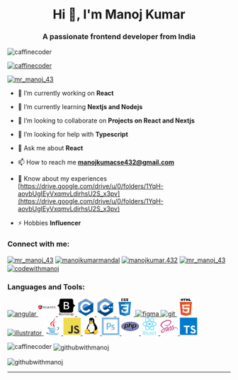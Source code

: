 <h1 align="center">Hi 👋, I'm Manoj Kumar</h1>
<h3 align="center">A passionate frontend developer from India</h3>

<p align="left"> <img src="https://komarev.com/ghpvc/?username=caffinecoder&label=Profile%20views&color=0e75b6&style=flat" alt="caffinecoder" /> </p>

<p align="left"> <a href="https://github.com/ryo-ma/github-profile-trophy"><img src="https://github-profile-trophy.vercel.app/?username=caffinecoder" alt="caffinecoder" /></a> </p>

<p align="left"> <a href="https://twitter.com/mr_manoj_43" target="blank"><img src="https://img.shields.io/twitter/follow/mr_manoj_43?logo=twitter&style=for-the-badge" alt="mr_manoj_43" /></a> </p>

- 🔭 I’m currently working on **React**

- 🌱 I’m currently learning **Nextjs and Nodejs**

- 👯 I’m looking to collaborate on **Projects on React and Nextjs**

- 🤝 I’m looking for help with **Typescript**

- 💬 Ask me about **React**

- 📫 How to reach me **manojkumacse432@gmail.com**

- 📄 Know about my experiences [https://drive.google.com/drive/u/0/folders/1YqH-aovbUgIEyVxqmvLdirhsU2S_x3pv](https://drive.google.com/drive/u/0/folders/1YqH-aovbUgIEyVxqmvLdirhsU2S_x3pv)

- ⚡ Hobbies **Influencer**

<h3 align="left">Connect with me:</h3>
<p align="left">
<a href="https://twitter.com/mr_manoj_43" target="blank"><img align="center" src="https://raw.githubusercontent.com/rahuldkjain/github-profile-readme-generator/master/src/images/icons/Social/twitter.svg" alt="mr_manoj_43" height="30" width="40" /></a>
<a href="https://linkedin.com/in/manojkumarmandal" target="blank"><img align="center" src="https://raw.githubusercontent.com/rahuldkjain/github-profile-readme-generator/master/src/images/icons/Social/linked-in-alt.svg" alt="manojkumarmandal" height="30" width="40" /></a>
<a href="https://fb.com/manojkumar.432" target="blank"><img align="center" src="https://raw.githubusercontent.com/rahuldkjain/github-profile-readme-generator/master/src/images/icons/Social/facebook.svg" alt="manojkumar.432" height="30" width="40" /></a>
<a href="https://instagram.com/mr_manoj_43" target="blank"><img align="center" src="https://raw.githubusercontent.com/rahuldkjain/github-profile-readme-generator/master/src/images/icons/Social/instagram.svg" alt="mr_manoj_43" height="30" width="40" /></a>
<a href="https://www.codechef.com/users/codewithmanoj" target="blank"><img align="center" src="https://cdn.jsdelivr.net/npm/simple-icons@3.1.0/icons/codechef.svg" alt="codewithmanoj" height="30" width="40" /></a>
</p>

<h3 align="left">Languages and Tools:</h3>
<p align="left"> <a href="https://angular.io" target="_blank" rel="noreferrer"> <img src="https://angular.io/assets/images/logos/angular/angular.svg" alt="angular" width="40" height="40"/> </a> <a href="https://angular.io" target="_blank" rel="noreferrer"> <img src="https://raw.githubusercontent.com/devicons/devicon/master/icons/angularjs/angularjs-original-wordmark.svg" alt="angularjs" width="40" height="40"/> </a> <a href="https://getbootstrap.com" target="_blank" rel="noreferrer"> <img src="https://raw.githubusercontent.com/devicons/devicon/master/icons/bootstrap/bootstrap-plain-wordmark.svg" alt="bootstrap" width="40" height="40"/> </a> <a href="https://www.cprogramming.com/" target="_blank" rel="noreferrer"> <img src="https://raw.githubusercontent.com/devicons/devicon/master/icons/c/c-original.svg" alt="c" width="40" height="40"/> </a> <a href="https://www.w3schools.com/cpp/" target="_blank" rel="noreferrer"> <img src="https://raw.githubusercontent.com/devicons/devicon/master/icons/cplusplus/cplusplus-original.svg" alt="cplusplus" width="40" height="40"/> </a> <a href="https://www.w3schools.com/css/" target="_blank" rel="noreferrer"> <img src="https://raw.githubusercontent.com/devicons/devicon/master/icons/css3/css3-original-wordmark.svg" alt="css3" width="40" height="40"/> </a> <a href="https://www.figma.com/" target="_blank" rel="noreferrer"> <img src="https://www.vectorlogo.zone/logos/figma/figma-icon.svg" alt="figma" width="40" height="40"/> </a> <a href="https://git-scm.com/" target="_blank" rel="noreferrer"> <img src="https://www.vectorlogo.zone/logos/git-scm/git-scm-icon.svg" alt="git" width="40" height="40"/> </a> <a href="https://www.w3.org/html/" target="_blank" rel="noreferrer"> <img src="https://raw.githubusercontent.com/devicons/devicon/master/icons/html5/html5-original-wordmark.svg" alt="html5" width="40" height="40"/> </a> <a href="https://www.adobe.com/in/products/illustrator.html" target="_blank" rel="noreferrer"> <img src="https://www.vectorlogo.zone/logos/adobe_illustrator/adobe_illustrator-icon.svg" alt="illustrator" width="40" height="40"/> </a> <a href="https://www.java.com" target="_blank" rel="noreferrer"> <img src="https://raw.githubusercontent.com/devicons/devicon/master/icons/java/java-original.svg" alt="java" width="40" height="40"/> </a> <a href="https://developer.mozilla.org/en-US/docs/Web/JavaScript" target="_blank" rel="noreferrer"> <img src="https://raw.githubusercontent.com/devicons/devicon/master/icons/javascript/javascript-original.svg" alt="javascript" width="40" height="40"/> </a> <a href="https://www.linux.org/" target="_blank" rel="noreferrer"> <img src="https://raw.githubusercontent.com/devicons/devicon/master/icons/linux/linux-original.svg" alt="linux" width="40" height="40"/> </a> <a href="https://www.photoshop.com/en" target="_blank" rel="noreferrer"> <img src="https://raw.githubusercontent.com/devicons/devicon/master/icons/photoshop/photoshop-line.svg" alt="photoshop" width="40" height="40"/> </a> <a href="https://www.php.net" target="_blank" rel="noreferrer"> <img src="https://raw.githubusercontent.com/devicons/devicon/master/icons/php/php-original.svg" alt="php" width="40" height="40"/> </a> <a href="https://reactjs.org/" target="_blank" rel="noreferrer"> <img src="https://raw.githubusercontent.com/devicons/devicon/master/icons/react/react-original-wordmark.svg" alt="react" width="40" height="40"/> </a> <a href="https://sass-lang.com" target="_blank" rel="noreferrer"> <img src="https://raw.githubusercontent.com/devicons/devicon/master/icons/sass/sass-original.svg" alt="sass" width="40" height="40"/> </a> <a href="https://www.typescriptlang.org/" target="_blank" rel="noreferrer"> <img src="https://raw.githubusercontent.com/devicons/devicon/master/icons/typescript/typescript-original.svg" alt="typescript" width="40" height="40"/> </a> </p>

<p><img align="left" src="https://github-readme-stats.vercel.app/api/top-langs?username=caffinecoder&show_icons=true&locale=en&layout=compact" alt="caffinecoder" /></p>

<p>&nbsp;<img align="center" src="https://github-readme-stats.vercel.app/api?username=githubwithmanoj&show_icons=true&locale=en" alt="githubwithmanoj" /></p>

<p><img align="center" src="https://github-readme-streak-stats.herokuapp.com/?user=githubwithmanoj&" alt="githubwithmanoj" /></p>

****
